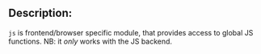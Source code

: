 ## Description:

`js`  is frontend/browser specific module, that provides access to global JS functions.
NB: it *only* works with the JS backend.
